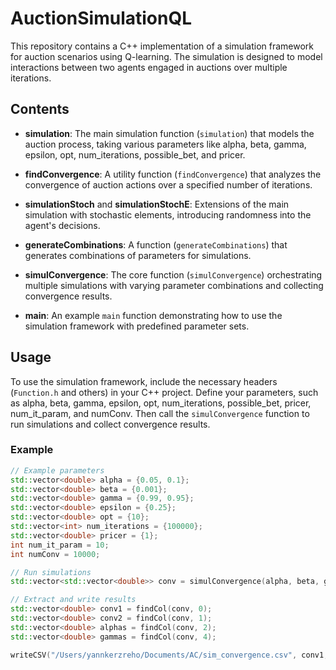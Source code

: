 # AuctionSimulationQL

This repository contains a C++ implementation of a simulation framework for auction scenarios using Q-learning. The simulation is designed to model interactions between two agents engaged in auctions over multiple iterations.

## Contents

- **simulation**: The main simulation function (`simulation`) that models the auction process, taking various parameters like alpha, beta, gamma, epsilon, opt, num_iterations, possible_bet, and pricer.

- **findConvergence**: A utility function (`findConvergence`) that analyzes the convergence of auction actions over a specified number of iterations.

- **simulationStoch** and **simulationStochE**: Extensions of the main simulation with stochastic elements, introducing randomness into the agent's decisions.

- **generateCombinations**: A function (`generateCombinations`) that generates combinations of parameters for simulations.

- **simulConvergence**: The core function (`simulConvergence`) orchestrating multiple simulations with varying parameter combinations and collecting convergence results.

- **main**: An example `main` function demonstrating how to use the simulation framework with predefined parameter sets.

## Usage

To use the simulation framework, include the necessary headers (`Function.h` and others) in your C++ project. Define your parameters, such as alpha, beta, gamma, epsilon, opt, num_iterations, possible_bet, pricer, num_it_param, and numConv. Then call the `simulConvergence` function to run simulations and collect convergence results.

### Example

```cpp
// Example parameters
std::vector<double> alpha = {0.05, 0.1};
std::vector<double> beta = {0.001};
std::vector<double> gamma = {0.99, 0.95};
std::vector<double> epsilon = {0.25};
std::vector<double> opt = {10};
std::vector<int> num_iterations = {100000};
std::vector<double> pricer = {1};
int num_it_param = 10;
int numConv = 10000;

// Run simulations
std::vector<std::vector<double>> conv = simulConvergence(alpha, beta, gamma, epsilon, opt, num_iterations, possible_bet, pricer, num_it_param, numConv);

// Extract and write results
std::vector<double> conv1 = findCol(conv, 0);
std::vector<double> conv2 = findCol(conv, 1);
std::vector<double> alphas = findCol(conv, 2);
std::vector<double> gammas = findCol(conv, 4);

writeCSV("/Users/yannkerzreho/Documents/AC/sim_convergence.csv", conv1, conv2, alphas, gammas);
